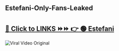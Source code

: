 
 ## Estefani-Only-Fans-Leaked

# <h2><a href="https://clipsfans.com/Estefani&ref=git">🔗 Click to LINKS ⏩⏩ 👉 🟢 Estefani </a></h2>

<a href="https://clipsfans.com/Estefani&ref=git" rel="nofollow" data-target="animated-image.originalLink"><img src="https://i.ibb.co.com/xMMVF88/686577567.gif" alt="Viral Video Original" style="max-width: 100%; display: inline-block;" data-target="animated-image.originalImage"></a>
